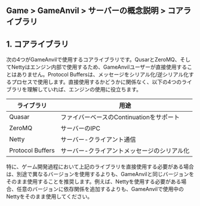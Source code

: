 ## Game > GameAnvil > サーバーの概念説明 > コアライブラリ



## 1. コアライブラリ

次の4つがGameAnvilで使用するコアライブラリです。QusarとZeroMQ、そしてNettyはエンジン内部で使用するため、GameAnvilユーザーが直接使用することはありません。Protocol Buffersは、メッセージをシリアル化/逆シリアル化するプロセスで使用します。直接使用するかどうかに関係なく、以下の4つのライブラリを理解していれば、エンジンの使用に役立ちます。

| ライブラリ      | 用途                           |
| ---------------- | ------------------------------- |
| Quasar           | ファイバーベースのContinuationをサポート |
| ZeroMQ           | サーバーのIPC                      |
| Netty            | サーバー-クライアント通信           |
| Protocol Buffers | サーバー-クライアントメッセージのシリアル化  |

特に、ゲーム開発過程において上記のライブラリを直接使用する必要がある場合は、別途で異なるバージョンを使用するよりも、GameAnvilと同じバージョンをそのまま使用することを推奨します。例えば、Nettyを使用する必要がある場合、任意のバージョンに依存関係を追加するよりも、GameAnvilで使用中のNettyをそのまま使用してください。
